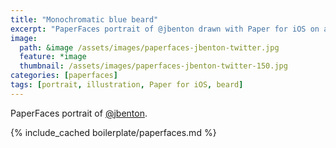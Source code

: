 ```yaml
---
title: "Monochromatic blue beard"
excerpt: "PaperFaces portrait of @jbenton drawn with Paper for iOS on an iPad."
image: 
  path: &image /assets/images/paperfaces-jbenton-twitter.jpg 
  feature: *image
  thumbnail: /assets/images/paperfaces-jbenton-twitter-150.jpg
categories: [paperfaces]
tags: [portrait, illustration, Paper for iOS, beard]
---
```


PaperFaces portrait of [@jbenton](https://twitter.com/jbenton).

{% include_cached boilerplate/paperfaces.md %}
